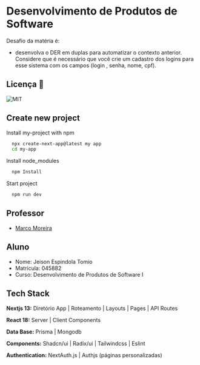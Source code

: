 
# Desenvolvimento de Produtos de Software

Desafio da matéria é:

- desenvolva o DER em duplas para automatizar o contexto anterior. Considere que é necessário que você crie um cadastro dos logins para esse sistema com os campos (login , senha, nome, cpf).


## Licença 📃

![MIT](https://img.shields.io/badge/License-MIT-green)

## Create new project

Install my-project with npm

```bash
  npx create-next-app@latest my app
  cd my-app
```
Install node_modules
```bash
  npm Install
```
Start project
```bash
  npm run dev
```
    
## Professor

 - [Marco Moreira](mailto:marcomoreira@uniaraxa.edu.br)



## Aluno

- Nome: Jeison Espindola Tomio
- Matrícula: 045882
- Curso: Desenvolvimento de Produtos de Software I


## Tech Stack

**Nextjs 13:** Diretório App | Roteamento | Layouts | Pages | API Routes

**React 18:** Server | Client Components

**Data Base:** Prisma | Mongodb

**Components:** Shadcn/ui | Radix/ui | Tailwindcss | Eslint

**Authentication:** NextAuth.js | Authjs (páginas personalizadas)
